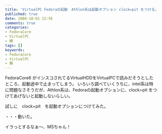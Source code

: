 ```yaml
---
title: 'VirtualPC Fedoraの起動　Athlon系は起動オプション clock=pit をつける。'
published: true
date: 2008-10-01 22:56
comments: true
categories:
- FedoraCore
- VirtualPC
- 鯖
tags: []
keywords:
- FedoraCore
- VirtualPC
- 鯖
---
```

FedoraCore6 がインスコされてるVirtualHDDをVirtualPCで読みだそうとしたところ、起動途中で止まってしまう。
いろいろ調べていくうちに、intel系は特に問題なさそうだが、Athlon系は、Fedoraの起動オプションに、clock=pit をつけてあげないと起動しないらしい。

試しに　clock=pit　を起動オプションにつけてみた。

・・・動いた。

イラっとするなぁ～、MSちゃん！